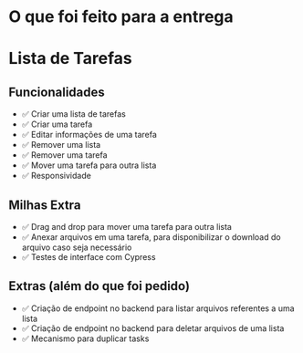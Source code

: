 # O que foi feito para a entrega

# Lista de Tarefas

## Funcionalidades

- ✅ Criar uma lista de tarefas  
- ✅ Criar uma tarefa  
- ✅ Editar informações de uma tarefa  
- ✅ Remover uma lista  
- ✅ Remover uma tarefa  
- ✅ Mover uma tarefa para outra lista  
- ✅ Responsividade  

## Milhas Extra

- ✅ Drag and drop para mover uma tarefa para outra lista  
- ✅ Anexar arquivos em uma tarefa, para disponibilizar o download do arquivo caso seja necessário  
- ✅ Testes de interface com Cypress  

## Extras (além do que foi pedido)

- ✅ Criação de endpoint no backend para listar arquivos referentes a uma lista
- ✅ Criação de endpoint no backend para deletar arquivos de uma lista
- ✅ Mecanismo para duplicar tasks

